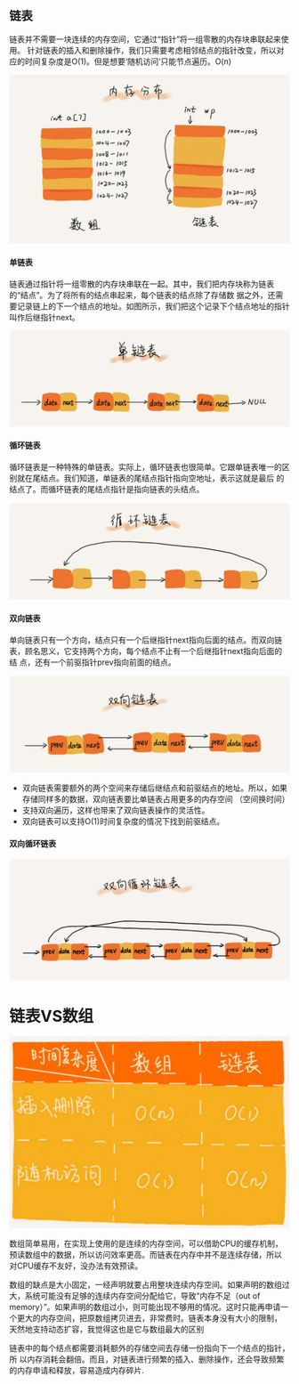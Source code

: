 ## 链表
链表并不需要一块连续的内存空间，它通过“指针”将一组零散的内存块串联起来使用。
针对链表的插入和删除操作，我们只需要考虑相邻结点的指针改变，所以对应的时间复杂度是O(1)。但是想要‘随机访问’只能节点遍历。O(n)

![](../../../Images/算法/链表.png)

#### 单链表
链表通过指针将一组零散的内存块串联在一起。其中，我们把内存块称为链表的“结点”。为了将所有的结点串起来，每个链表的结点除了存储数 据之外，还需要记录链上的下一个结点的地址。如图所示，我们把这个记录下个结点地址的指针叫作后继指针next。

![单链表](../../../Images/算法/单链表.png)

#### 循环链表
循环链表是一种特殊的单链表。实际上，循环链表也很简单。它跟单链表唯一的区别就在尾结点。我们知道，单链表的尾结点指针指向空地址，表示这就是最后 的结点了。而循环链表的尾结点指针是指向链表的头结点。

![循环链表](../../../Images/算法/循环链表.png)

#### 双向链表
单向链表只有一个方向，结点只有一个后继指针next指向后面的结点。而双向链表，顾名思义，它支持两个方向，每个结点不止有一个后继指针next指向后面的结 点，还有一个前驱指针prev指向前面的结点。

![双向链表](../../../Images/算法/双向链表.png)

+ 双向链表需要额外的两个空间来存储后继结点和前驱结点的地址。所以，如果存储同样多的数据，双向链表要比单链表占用更多的内存空间 （空间换时间）
+ 支持双向遍历，这样也带来了双向链表操作的灵活性。
+ 双向链表可以支持O(1)时间复杂度的情况下找到前驱结点。

#### 双向循环链表

![双向循环链表](../../../Images/算法/双向循环链表.png)

# 链表VS数组
![](../../../Images/算法/数组VS链表.png)

数组简单易用，在实现上使用的是连续的内存空间，可以借助CPU的缓存机制，预读数组中的数据，所以访问效率更高。而链表在内存中并不是连续存储，所以 对CPU缓存不友好，没办法有效预读。  

数组的缺点是大小固定，一经声明就要占用整块连续内存空间。如果声明的数组过大，系统可能没有足够的连续内存空间分配给它，导致“内存不足（out of memory）”。如果声明的数组过小，则可能出现不够用的情况。这时只能再申请一个更大的内存空间，把原数组拷贝进去，非常费时。链表本身没有大小的限制， 天然地支持动态扩容，我觉得这也是它与数组最大的区别

链表中的每个结点都需要消耗额外的存储空间去存储一份指向下一个结点的指针，所 以内存消耗会翻倍。而且，对链表进行频繁的插入、删除操作，还会导致频繁的内存申请和释放，容易造成内存碎片.